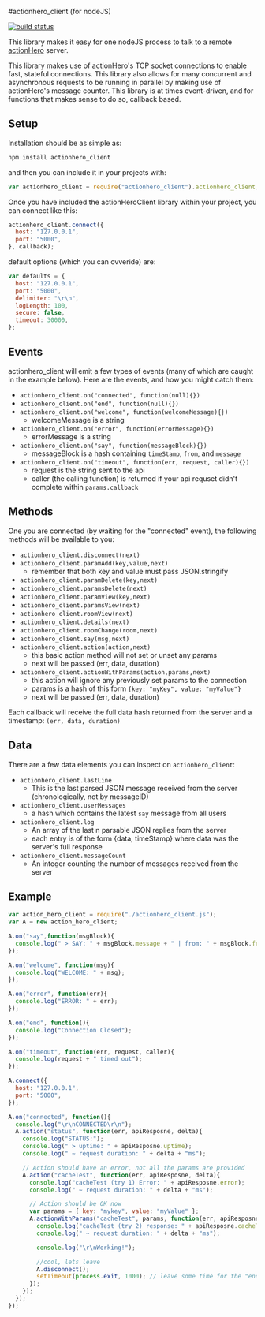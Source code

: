 #actionhero_client (for nodeJS)

[![build status](https://secure.travis-ci.org/evantahler/actionhero_client.png)](http://travis-ci.org/evantahler/actionhero_client) 

This library makes it easy for one nodeJS process to talk to a remote [actionHero](http://actionherojs.com/) server.

This library makes use of actionHero's TCP socket connections to enable fast, stateful connections.  This library also allows for many concurrent and asynchronous requests to be running in parallel by making use of actionHero's message counter.  This library is at times event-driven, and for functions that makes sense to do so, callback based.

## Setup

Installation should be as simple as:

```javascript
npm install actionhero_client
```

and then you can include it in your projects with:

```javascript
var actionhero_client = require("actionhero_client").actionhero_client;
```

Once you have included the actionHeroClient library within your project, you can connect like this:

```javascript
actionhero_client.connect({
  host: "127.0.0.1",
  port: "5000",
}, callback);
```

default options (which you can ovveride) are:

```javascript
var defaults = {
  host: "127.0.0.1",
  port: "5000",
  delimiter: "\r\n",
  logLength: 100,
  secure: false,
  timeout: 30000,
};
```

## Events

actionhero_client will emit a few types of events (many of which are caught in the example below).  Here are the events, and how you might catch them:

* `actionhero_client.on("connected", function(null){})`
* `actionhero_client.on("end", function(null){})`
* `actionhero_client.on("welcome", function(welcomeMessage){})`
  * welcomeMessage is a string
* `actionhero_client.on("error", function(errorMessage){})`
  * errorMessage is a string
* `actionhero_client.on("say", function(messageBlock){})`
  * messageBlock is a hash containing `timeStamp`, `from`, and `message`
* `actionhero_client.on("timeout", function(err, request, caller){})`
  * request is the string sent to the api
  * caller (the calling function) is returned if your api requset didn't complete within `params.callback`
## Methods

One you are connected (by waiting for the "connected" event), the following methods will be available to you:

* `actionhero_client.disconnect(next)`
* `actionhero_client.paramAdd(key,value,next)`
  * remember that both key and value must pass JSON.stringify
* `actionhero_client.paramDelete(key,next)`
* `actionhero_client.paramsDelete(next)`
* `actionhero_client.paramView(key,next)`
* `actionhero_client.paramsView(next)`
* `actionhero_client.roomView(next)`
* `actionhero_client.details(next)`
* `actionhero_client.roomChange(room,next)`
* `actionhero_client.say(msg,next)`
* `actionhero_client.action(action,next)`
  * this basic action method will not set or unset any params  
  * next will be passed (err, data, duration)
* `actionhero_client.actionWithParams(action,params,next)`
  * this action will ignore any previously set params to the connection
  * params is a hash of this form `{key: "myKey", value: "myValue"}` 
  * next will be passed (err, data, duration)

Each callback will receive the full data hash returned from the server and a timestamp: `(err, data, duration)`


## Data 

There are a few data elements you can inspect on `actionhero_client`:

* `actionhero_client.lastLine`
  * This is the last parsed JSON message received from the server (chronologically, not by messageID)
* `actionhero_client.userMessages`
  * a hash which contains the latest `say` message from all users
* `actionhero_client.log`
  * An array of the last n parsable JSON replies from the server
  * each entry is of the form {data, timeStamp} where data was the server's full response
* `actionhero_client.messageCount` 
  * An integer counting the number of messages received from the server

## Example

```javascript
var action_hero_client = require("./actionhero_client.js");
var A = new action_hero_client;

A.on("say",function(msgBlock){
  console.log(" > SAY: " + msgBlock.message + " | from: " + msgBlock.from);
});

A.on("welcome", function(msg){
  console.log("WELCOME: " + msg);
});

A.on("error", function(err){
  console.log("ERROR: " + err);
});

A.on("end", function(){
  console.log("Connection Closed");
});

A.on("timeout", function(err, request, caller){
  console.log(request + " timed out");
});

A.connect({
  host: "127.0.0.1",
  port: "5000",
});

A.on("connected", function(){
  console.log("\r\nCONNECTED\r\n");
  A.action("status", function(err, apiResposne, delta){
    console.log("STATUS:");
    console.log(" > uptime: " + apiResposne.uptime);
    console.log(" ~ request duration: " + delta + "ms");

    // Action should have an error, not all the params are provided
    A.action("cacheTest", function(err, apiResposne, delta){
      console.log("cacheTest (try 1) Error: " + apiResposne.error);
      console.log(" ~ request duration: " + delta + "ms");

      // Action should be OK now
      var params = { key: "mykey", value: "myValue" };
      A.actionWithParams("cacheTest", params, function(err, apiResposne, delta){
        console.log("cacheTest (try 2) response: " + apiResposne.cacheTestResults.saveResp);
        console.log(" ~ request duration: " + delta + "ms");

        console.log("\r\nWorking!");

        //cool, lets leave
        A.disconnect();
        setTimeout(process.exit, 1000); // leave some time for the "end" even to fire
      });
    });
  });
});
```
